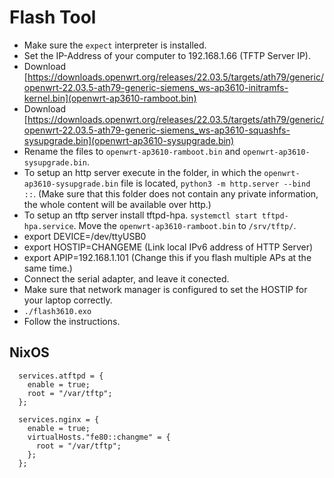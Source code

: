 # Flash Tool
- Make sure the `expect` interpreter is installed.
- Set the IP-Address of your computer to 192.168.1.66 (TFTP Server IP).
- Download [https://downloads.openwrt.org/releases/22.03.5/targets/ath79/generic/openwrt-22.03.5-ath79-generic-siemens_ws-ap3610-initramfs-kernel.bin](openwrt-ap3610-ramboot.bin)
- Download [https://downloads.openwrt.org/releases/22.03.5/targets/ath79/generic/openwrt-22.03.5-ath79-generic-siemens_ws-ap3610-squashfs-sysupgrade.bin](openwrt-ap3610-sysupgrade.bin)
- Rename the files to `openwrt-ap3610-ramboot.bin` and `openwrt-ap3610-sysupgrade.bin`.
- To setup an http server execute in the folder, in which the `openwrt-ap3610-sysupgrade.bin` file is located, `python3 -m http.server --bind ::`. (Make sure that this folder does not contain any private information, the whole content will be available over http.)
- To setup an tftp server install tftpd-hpa. `systemctl start tftpd-hpa.service`. Move the `openwrt-ap3610-ramboot.bin` to `/srv/tftp/`.
- export DEVICE=/dev/ttyUSB0
- export HOSTIP=CHANGEME (Link local IPv6 address of HTTP Server)
- export APIP=192.168.1.101 (Change this if you flash multiple APs at the same time.)
- Connect the serial adapter, and leave it conected.
- Make sure that network manager is configured to set the HOSTIP for your laptop correctly.
- `./flash3610.exo`
- Follow the instructions.

## NixOS
```
  services.atftpd = {
    enable = true;
    root = "/var/tftp";
  };

  services.nginx = {
    enable = true;
    virtualHosts."fe80::changme" = {
      root = "/var/tftp";
    };
  };
```